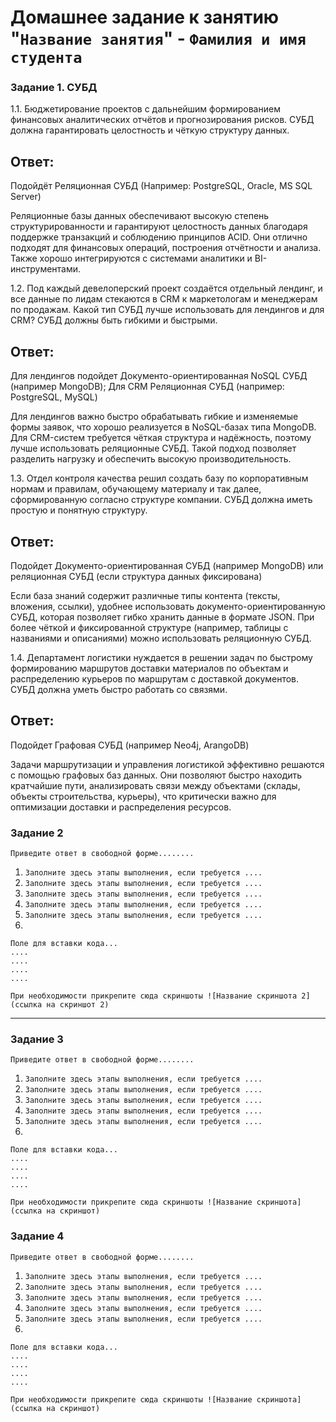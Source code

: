 # Домашнее задание к занятию "`Название занятия`" - `Фамилия и имя студента`


### Задание 1. СУБД

1.1. Бюджетирование проектов с дальнейшим формированием финансовых аналитических отчётов и прогнозирования рисков. СУБД должна гарантировать целостность и чёткую структуру данных.
## Ответ:
Подойдёт Реляционная СУБД (Например: PostgreSQL, Oracle, MS SQL Server)

Реляционные базы данных обеспечивают высокую степень структурированности и гарантируют целостность данных благодаря поддержке транзакций и соблюдению принципов ACID. Они отлично подходят для финансовых операций, построения отчётности и анализа. Также хорошо интегрируются с системами аналитики и BI-инструментами.

1.2. Под каждый девелоперский проект создаётся отдельный лендинг, и все данные по лидам стекаются в CRM к маркетологам и менеджерам по продажам. Какой тип СУБД лучше использовать для лендингов и для CRM? СУБД должны быть гибкими и быстрыми.
## Ответ:

Для лендингов подойдет Документо-ориентированная NoSQL СУБД (например MongoDB);
Для CRM Реляционная СУБД (например: PostgreSQL, MySQL)

Для лендингов важно быстро обрабатывать гибкие и изменяемые формы заявок, что хорошо реализуется в NoSQL-базах типа MongoDB. Для CRM-систем требуется чёткая структура и надёжность, поэтому лучше использовать реляционные СУБД. Такой подход позволяет разделить нагрузку и обеспечить высокую производительность.

1.3. Отдел контроля качества решил создать базу по корпоративным нормам и правилам, обучающему материалу и так далее, сформированную согласно структуре компании. СУБД должна иметь простую и понятную структуру.
## Ответ:

Подойдет Документо-ориентированная СУБД (например MongoDB) или реляционная СУБД (если структура данных фиксирована)

Если база знаний содержит различные типы контента (тексты, вложения, ссылки), удобнее использовать документо-ориентированную СУБД, которая позволяет гибко хранить данные в формате JSON. При более чёткой и фиксированной структуре (например, таблицы с названиями и описаниями) можно использовать реляционную СУБД.

1.4. Департамент логистики нуждается в решении задач по быстрому формированию маршрутов доставки материалов по объектам и распределению курьеров по маршрутам с доставкой документов. СУБД должна уметь быстро работать со связями.
## Ответ:

Подойдет Графовая СУБД (например Neo4j, ArangoDB)

Задачи маршрутизации и управления логистикой эффективно решаются с помощью графовых баз данных. Они позволяют быстро находить кратчайшие пути, анализировать связи между объектами (склады, объекты строительства, курьеры), что критически важно для оптимизации доставки и распределения ресурсов.






### Задание 2

`Приведите ответ в свободной форме........`

1. `Заполните здесь этапы выполнения, если требуется ....`
2. `Заполните здесь этапы выполнения, если требуется ....`
3. `Заполните здесь этапы выполнения, если требуется ....`
4. `Заполните здесь этапы выполнения, если требуется ....`
5. `Заполните здесь этапы выполнения, если требуется ....`
6. 

```
Поле для вставки кода...
....
....
....
....
```

`При необходимости прикрепитe сюда скриншоты
![Название скриншота 2](ссылка на скриншот 2)`


---

### Задание 3

`Приведите ответ в свободной форме........`

1. `Заполните здесь этапы выполнения, если требуется ....`
2. `Заполните здесь этапы выполнения, если требуется ....`
3. `Заполните здесь этапы выполнения, если требуется ....`
4. `Заполните здесь этапы выполнения, если требуется ....`
5. `Заполните здесь этапы выполнения, если требуется ....`
6. 

```
Поле для вставки кода...
....
....
....
....
```

`При необходимости прикрепитe сюда скриншоты
![Название скриншота](ссылка на скриншот)`

### Задание 4

`Приведите ответ в свободной форме........`

1. `Заполните здесь этапы выполнения, если требуется ....`
2. `Заполните здесь этапы выполнения, если требуется ....`
3. `Заполните здесь этапы выполнения, если требуется ....`
4. `Заполните здесь этапы выполнения, если требуется ....`
5. `Заполните здесь этапы выполнения, если требуется ....`
6. 

```
Поле для вставки кода...
....
....
....
....
```

`При необходимости прикрепитe сюда скриншоты
![Название скриншота](ссылка на скриншот)`
